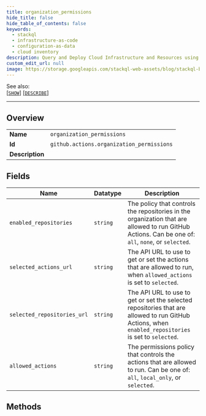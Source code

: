 ```yaml
---
title: organization_permissions
hide_title: false
hide_table_of_contents: false
keywords:
  - stackql
  - infrastructure-as-code
  - configuration-as-data
  - cloud inventory
description: Query and Deploy Cloud Infrastructure and Resources using SQL
custom_edit_url: null
image: https://storage.googleapis.com/stackql-web-assets/blog/stackql-blog-post-featured-image.png
---
```

  
    
See also:   
[[` SHOW `]](/docs/language-spec/show) [[` DESCRIBE `]](/docs/language-spec/describe)  
* * * 
## Overview
<table><tbody>
<tr><td><b>Name</b></td><td><code>organization_permissions</code></td></tr>
<tr><td><b>Id</b></td><td><code>github.actions.organization_permissions</code></td></tr>
<tr><td><b>Description</b></td><td></td></tr>
</tbody></table>

## Fields
| Name | Datatype | Description |
| ---- | -------- | ----------- |
| `enabled_repositories` | `string` | The policy that controls the repositories in the organization that are allowed to run GitHub Actions. Can be one of: `all`, `none`, or `selected`. |
| `selected_actions_url` | `string` | The API URL to use to get or set the actions that are allowed to run, when `allowed_actions` is set to `selected`. |
| `selected_repositories_url` | `string` | The API URL to use to get or set the selected repositories that are allowed to run GitHub Actions, when `enabled_repositories` is set to `selected`. |
| `allowed_actions` | `string` | The permissions policy that controls the actions that are allowed to run. Can be one of: `all`, `local_only`, or `selected`. |
## Methods
